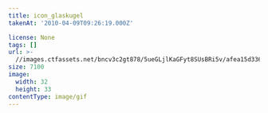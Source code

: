```yaml
---
title: icon_glaskugel
takenAt: '2010-04-09T09:26:19.000Z'

license: None
tags: []
url: >-
  //images.ctfassets.net/bncv3c2gt878/5ueGLjlKaGFyt8SUsBRi5v/afea15d336dd012b013a224a4d979ef5/icon_glaskugel_4505064260_o
size: 7100
image:
  width: 32
  height: 33
contentType: image/gif
---
```


